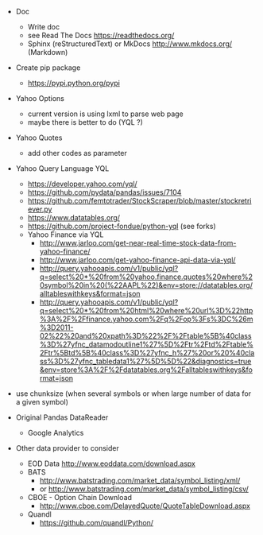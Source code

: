 * Doc
  * Write doc
  * see Read The Docs https://readthedocs.org/
  * Sphinx (reStructuredText) or MkDocs http://www.mkdocs.org/ (Markdown)

* Create pip package
  * https://pypi.python.org/pypi

* Yahoo Options
  * current version is using lxml to parse web page
  * maybe there is better to do (YQL ?)

* Yahoo Quotes
  * add other codes as parameter

* Yahoo Query Language YQL
  * https://developer.yahoo.com/yql/
  * https://github.com/pydata/pandas/issues/7104
  * https://github.com/femtotrader/StockScraper/blob/master/stockretriever.py
  * https://www.datatables.org/
  * https://github.com/project-fondue/python-yql (see forks)
  * Yahoo Finance via YQL
    * http://www.jarloo.com/get-near-real-time-stock-data-from-yahoo-finance/
    * http://www.jarloo.com/get-yahoo-finance-api-data-via-yql/
    * http://query.yahooapis.com/v1/public/yql?q=select%20*%20from%20yahoo.finance.quotes%20where%20symbol%20in%20(%22AAPL%22)&env=store://datatables.org/alltableswithkeys&format=json
    * http://query.yahooapis.com/v1/public/yql?q=select%20*%20from%20html%20where%20url%3D%22http%3A%2F%2Ffinance.yahoo.com%2Fq%2Fop%3Fs%3DC%26m%3D2011-02%22%20and%20xpath%3D%22%2F%2Ftable%5B%40class%3D%27yfnc_datamodoutline1%27%5D%2Ftr%2Ftd%2Ftable%2Ftr%5Btd%5B%40class%3D%27yfnc_h%27%20or%20%40class%3D%27yfnc_tabledata1%27%5D%5D%22&diagnostics=true&env=store%3A%2F%2Fdatatables.org%2Falltableswithkeys&format=json

* use chunksize (when several symbols or when large number of data for a given symbol)

* Original Pandas DataReader
  * Google Analytics

* Other data provider to consider

    * EOD Data http://www.eoddata.com/download.aspx
    * BATS
      * http://www.batstrading.com/market_data/symbol_listing/xml/
      * or http://www.batstrading.com/market_data/symbol_listing/csv/
    * CBOE - Option Chain Download
      * http://www.cboe.com/DelayedQuote/QuoteTableDownload.aspx
    * Quandl
      * https://github.com/quandl/Python/
